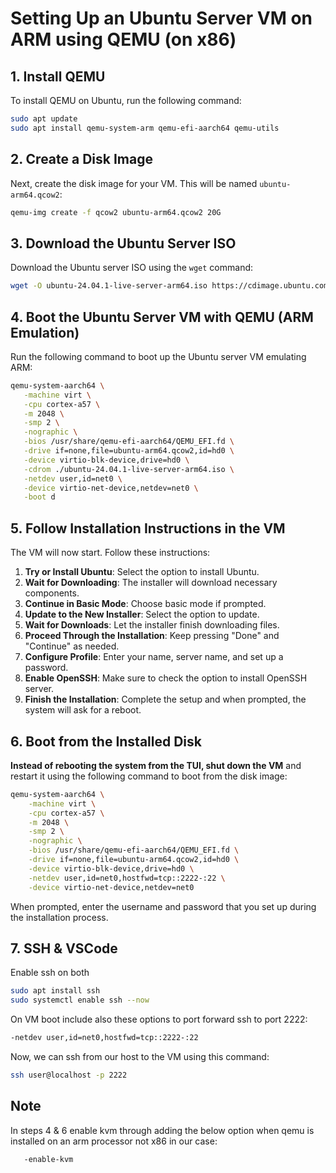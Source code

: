 # Setting Up an Ubuntu Server VM on ARM using QEMU (on x86)

## 1. Install QEMU
To install QEMU on Ubuntu, run the following command:

```bash
sudo apt update
sudo apt install qemu-system-arm qemu-efi-aarch64 qemu-utils
```

## 2. Create a Disk Image
Next, create the disk image for your VM. This will be named `ubuntu-arm64.qcow2`:

```bash
qemu-img create -f qcow2 ubuntu-arm64.qcow2 20G
```

## 3. Download the Ubuntu Server ISO
Download the Ubuntu server ISO using the `wget` command:

```bash
wget -O ubuntu-24.04.1-live-server-arm64.iso https://cdimage.ubuntu.com/releases/24.04.1/release/ubuntu-24.04.1-live-server-arm64.iso
```

## 4. Boot the Ubuntu Server VM with QEMU (ARM Emulation)
Run the following command to boot up the Ubuntu server VM emulating ARM:

```bash
qemu-system-aarch64 \
   -machine virt \
   -cpu cortex-a57 \
   -m 2048 \
   -smp 2 \
   -nographic \
   -bios /usr/share/qemu-efi-aarch64/QEMU_EFI.fd \
   -drive if=none,file=ubuntu-arm64.qcow2,id=hd0 \
   -device virtio-blk-device,drive=hd0 \
   -cdrom ./ubuntu-24.04.1-live-server-arm64.iso \
   -netdev user,id=net0 \
   -device virtio-net-device,netdev=net0 \
   -boot d
```

## 5. Follow Installation Instructions in the VM
The VM will now start. Follow these instructions:

1. **Try or Install Ubuntu**: Select the option to install Ubuntu.
2. **Wait for Downloading**: The installer will download necessary components.
3. **Continue in Basic Mode**: Choose basic mode if prompted.
4. **Update to the New Installer**: Select the option to update.
5. **Wait for Downloads**: Let the installer finish downloading files.
6. **Proceed Through the Installation**: Keep pressing "Done" and "Continue" as needed.
7. **Configure Profile**: Enter your name, server name, and set up a password.
8. **Enable OpenSSH**: Make sure to check the option to install OpenSSH server.
9. **Finish the Installation**: Complete the setup and when prompted, the system will ask for a reboot.

## 6. Boot from the Installed Disk
**Instead of rebooting the system from the TUI, shut down the VM** and restart it using the following command to boot from the disk image:

```bash
qemu-system-aarch64 \
    -machine virt \
    -cpu cortex-a57 \
    -m 2048 \
    -smp 2 \
    -nographic \
    -bios /usr/share/qemu-efi-aarch64/QEMU_EFI.fd \
    -drive if=none,file=ubuntu-arm64.qcow2,id=hd0 \
    -device virtio-blk-device,drive=hd0 \
    -netdev user,id=net0,hostfwd=tcp::2222-:22 \
    -device virtio-net-device,netdev=net0
```
When prompted, enter the username and password that you set up during the installation process.

## 7. SSH & VSCode
Enable ssh on both
```bash
sudo apt install ssh
sudo systemctl enable ssh --now
```
On VM boot include also these options to port forward ssh to port 2222:
```bash
-netdev user,id=net0,hostfwd=tcp::2222-:22
```
Now, we can ssh from our host to the VM using this command:
```bash
ssh user@localhost -p 2222
```

## Note
In steps 4 & 6 enable kvm through adding the below option when qemu is installed on an arm processor not x86 in our case:

```bash
   -enable-kvm
```
